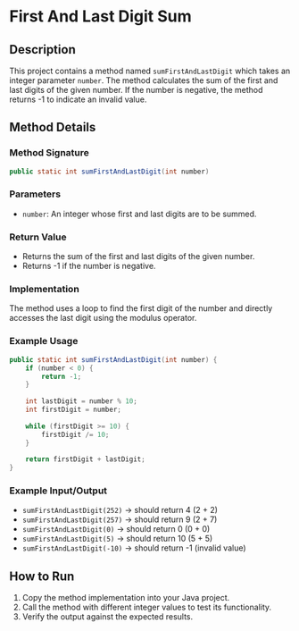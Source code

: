 # First And Last Digit Sum

## Description
This project contains a method named `sumFirstAndLastDigit` which takes an integer parameter `number`. The method calculates the sum of the first and last digits of the given number. If the number is negative, the method returns -1 to indicate an invalid value.

## Method Details

### Method Signature
```java
public static int sumFirstAndLastDigit(int number)
```

### Parameters
- `number`: An integer whose first and last digits are to be summed.

### Return Value
- Returns the sum of the first and last digits of the given number.
- Returns -1 if the number is negative.

### Implementation
The method uses a loop to find the first digit of the number and directly accesses the last digit using the modulus operator.

### Example Usage
```java
public static int sumFirstAndLastDigit(int number) {
    if (number < 0) {
        return -1;
    }
    
    int lastDigit = number % 10;
    int firstDigit = number;
    
    while (firstDigit >= 10) {
        firstDigit /= 10;
    }
    
    return firstDigit + lastDigit;
}
```

### Example Input/Output
- `sumFirstAndLastDigit(252)` → should return 4 (2 + 2)
- `sumFirstAndLastDigit(257)` → should return 9 (2 + 7)
- `sumFirstAndLastDigit(0)` → should return 0 (0 + 0)
- `sumFirstAndLastDigit(5)` → should return 10 (5 + 5)
- `sumFirstAndLastDigit(-10)` → should return -1 (invalid value)

## How to Run
1. Copy the method implementation into your Java project.
2. Call the method with different integer values to test its functionality.
3. Verify the output against the expected results.